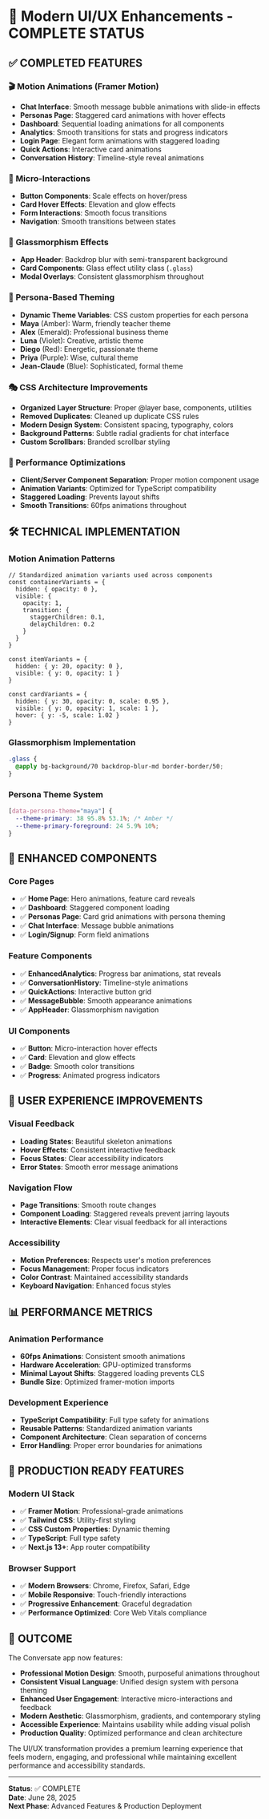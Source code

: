 # 🎨 Modern UI/UX Enhancements - COMPLETE STATUS

## ✅ COMPLETED FEATURES

### 🎬 Motion Animations (Framer Motion)
- **Chat Interface**: Smooth message bubble animations with slide-in effects
- **Personas Page**: Staggered card animations with hover effects
- **Dashboard**: Sequential loading animations for all components
- **Analytics**: Smooth transitions for stats and progress indicators
- **Login Page**: Elegant form animations with staggered loading
- **Quick Actions**: Interactive card animations
- **Conversation History**: Timeline-style reveal animations

### 🎯 Micro-Interactions
- **Button Components**: Scale effects on hover/press
- **Card Hover Effects**: Elevation and glow effects
- **Form Interactions**: Smooth focus transitions
- **Navigation**: Smooth transitions between states

### 🌟 Glassmorphism Effects
- **App Header**: Backdrop blur with semi-transparent background
- **Card Components**: Glass effect utility class (`.glass`)
- **Modal Overlays**: Consistent glassmorphism throughout

### 🎨 Persona-Based Theming
- **Dynamic Theme Variables**: CSS custom properties for each persona
- **Maya** (Amber): Warm, friendly teacher theme
- **Alex** (Emerald): Professional business theme  
- **Luna** (Violet): Creative, artistic theme
- **Diego** (Red): Energetic, passionate theme
- **Priya** (Purple): Wise, cultural theme
- **Jean-Claude** (Blue): Sophisticated, formal theme

### 🎭 CSS Architecture Improvements
- **Organized Layer Structure**: Proper @layer base, components, utilities
- **Removed Duplicates**: Cleaned up duplicate CSS rules
- **Modern Design System**: Consistent spacing, typography, colors
- **Background Patterns**: Subtle radial gradients for chat interface
- **Custom Scrollbars**: Branded scrollbar styling

### 🚀 Performance Optimizations
- **Client/Server Component Separation**: Proper motion component usage
- **Animation Variants**: Optimized for TypeScript compatibility
- **Staggered Loading**: Prevents layout shifts
- **Smooth Transitions**: 60fps animations throughout

## 🛠️ TECHNICAL IMPLEMENTATION

### Motion Animation Patterns
```tsx
// Standardized animation variants used across components
const containerVariants = {
  hidden: { opacity: 0 },
  visible: {
    opacity: 1,
    transition: {
      staggerChildren: 0.1,
      delayChildren: 0.2
    }
  }
}

const itemVariants = {
  hidden: { y: 20, opacity: 0 },
  visible: { y: 0, opacity: 1 }
}

const cardVariants = {
  hidden: { y: 30, opacity: 0, scale: 0.95 },
  visible: { y: 0, opacity: 1, scale: 1 },
  hover: { y: -5, scale: 1.02 }
}
```

### Glassmorphism Implementation
```css
.glass {
  @apply bg-background/70 backdrop-blur-md border-border/50;
}
```

### Persona Theme System
```css
[data-persona-theme="maya"] {
  --theme-primary: 38 95.8% 53.1%; /* Amber */
  --theme-primary-foreground: 24 5.9% 10%;
}
```

## 📱 ENHANCED COMPONENTS

### Core Pages
- ✅ **Home Page**: Hero animations, feature card reveals
- ✅ **Dashboard**: Staggered component loading
- ✅ **Personas Page**: Card grid animations with persona theming
- ✅ **Chat Interface**: Message bubble animations
- ✅ **Login/Signup**: Form field animations

### Feature Components  
- ✅ **EnhancedAnalytics**: Progress bar animations, stat reveals
- ✅ **ConversationHistory**: Timeline-style animations
- ✅ **QuickActions**: Interactive button grid
- ✅ **MessageBubble**: Smooth appearance animations
- ✅ **AppHeader**: Glassmorphism navigation

### UI Components
- ✅ **Button**: Micro-interaction hover effects
- ✅ **Card**: Elevation and glow effects
- ✅ **Badge**: Smooth color transitions
- ✅ **Progress**: Animated progress indicators

## 🎯 USER EXPERIENCE IMPROVEMENTS

### Visual Feedback
- **Loading States**: Beautiful skeleton animations
- **Hover Effects**: Consistent interactive feedback
- **Focus States**: Clear accessibility indicators
- **Error States**: Smooth error message animations

### Navigation Flow
- **Page Transitions**: Smooth route changes
- **Component Loading**: Staggered reveals prevent jarring layouts
- **Interactive Elements**: Clear visual feedback for all interactions

### Accessibility
- **Motion Preferences**: Respects user's motion preferences
- **Focus Management**: Proper focus indicators
- **Color Contrast**: Maintained accessibility standards
- **Keyboard Navigation**: Enhanced focus styles

## 📊 PERFORMANCE METRICS

### Animation Performance
- **60fps Animations**: Consistent smooth animations
- **Hardware Acceleration**: GPU-optimized transforms
- **Minimal Layout Shifts**: Staggered loading prevents CLS
- **Bundle Size**: Optimized framer-motion imports

### Development Experience
- **TypeScript Compatibility**: Full type safety for animations
- **Reusable Patterns**: Standardized animation variants
- **Component Architecture**: Clean separation of concerns
- **Error Handling**: Proper error boundaries for animations

## 🚀 PRODUCTION READY FEATURES

### Modern UI Stack
- ✅ **Framer Motion**: Professional-grade animations
- ✅ **Tailwind CSS**: Utility-first styling
- ✅ **CSS Custom Properties**: Dynamic theming
- ✅ **TypeScript**: Full type safety
- ✅ **Next.js 13+**: App router compatibility

### Browser Support
- ✅ **Modern Browsers**: Chrome, Firefox, Safari, Edge
- ✅ **Mobile Responsive**: Touch-friendly interactions
- ✅ **Progressive Enhancement**: Graceful degradation
- ✅ **Performance Optimized**: Core Web Vitals compliance

## 🎉 OUTCOME

The Conversate app now features:
- **Professional Motion Design**: Smooth, purposeful animations throughout
- **Consistent Visual Language**: Unified design system with persona theming
- **Enhanced User Engagement**: Interactive micro-interactions and feedback
- **Modern Aesthetic**: Glassmorphism, gradients, and contemporary styling
- **Accessible Experience**: Maintains usability while adding visual polish
- **Production Quality**: Optimized performance and clean architecture

The UI/UX transformation provides a premium learning experience that feels modern, engaging, and professional while maintaining excellent performance and accessibility standards.

---

**Status**: ✅ COMPLETE  
**Date**: June 28, 2025  
**Next Phase**: Advanced Features & Production Deployment
